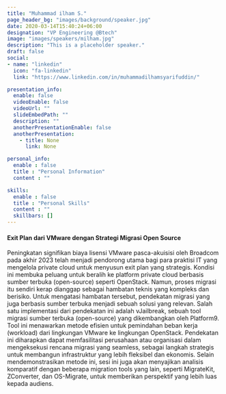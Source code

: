 ```yaml
---
title: "Muhammad ilham S."
page_header_bg: "images/background/speaker.jpg"
date: 2020-03-14T15:40:24+06:00
designation: "VP Engineering @Btech"
image: "images/speakers/milham.jpg"
description: "This is a placeholder speaker."
draft: false
social:
- name: "linkedin"
  icon: "fa-linkedin"
  link: "https://www.linkedin.com/in/muhammadilhamsyarifuddin/"

presentation_info:
  enable: false
  videoEnable: false
  videoUrl: ""
  slideEmbedPath: ""
  description: ""
  anotherPresentationEnable: false
  anotherPresentation:
    - title: None
      link: None

personal_info:
  enable : false
  title : "Personal Information"
  content : ""

skills:
  enable : false
  title : "Personal Skills"
  content : ""
  skillbars: []
---
```


#### Exit Plan dari VMware dengan Strategi Migrasi Open Source

Peningkatan signifikan biaya lisensi VMware pasca-akuisisi oleh Broadcom pada akhir 2023 telah menjadi pendorong utama bagi para praktisi IT yang mengelola private cloud untuk menyusun exit plan yang strategis. Kondisi ini membuka peluang untuk beralih ke platform private cloud berbasis sumber terbuka (open-source) seperti OpenStack. Namun, proses migrasi itu sendiri kerap dianggap sebagai hambatan teknis yang kompleks dan berisiko.
Untuk mengatasi hambatan tersebut, pendekatan migrasi yang juga berbasis sumber terbuka menjadi sebuah solusi yang relevan. Salah satu implementasi dari pendekatan ini adalah vJailbreak, sebuah tool migrasi sumber terbuka (open-source) yang dikembangkan oleh Platform9. Tool ini menawarkan metode efisien untuk pemindahan beban kerja (workload) dari lingkungan VMware ke lingkungan OpenStack. Pendekatan ini diharapkan dapat memfasilitasi perusahaan atau organisasi dalam mengeksekusi rencana migrasi yang seamless, sebagai langkah strategis untuk membangun infrastruktur yang lebih fleksibel dan ekonomis. Selain mendemonstrasikan metode ini, sesi ini juga akan menyajikan analisis komparatif dengan beberapa migration tools yang lain, seperti MigrateKit, ZConverter, dan OS-Migrate, untuk memberikan perspektif yang lebih luas kepada audiens.
